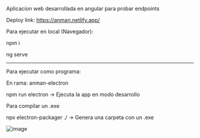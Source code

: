 Aplicacion web desarrollada en angular para probar endpoints

Deploy link: https://anman.netlify.app/

Para ejecutar en local (Navegador):

npm i

ng serve

-------------

Para ejecutar como programa:

En rama: anman-electron

npm run electron -> Ejecuta la app en modo desarrollo

Para compilar un .exe

npx electron-packager ./ -> Genera una carpeta con un .exe

![image](https://user-images.githubusercontent.com/44885834/164304998-4a43a19d-cd5f-47e8-9965-3ff1734a3121.png)



